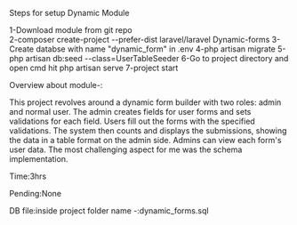
Steps for setup Dynamic Module

1-Download module from git repo  
2-composer create-project --prefer-dist laravel/laravel Dynamic-forms
3-Create databse with name "dynamic_form" in .env 
4-php artisan migrate
5-php artisan db:seed --class=UserTableSeeder
6-Go to project directory and open cmd hit php artisan serve
7-project start


Overview about module-:

This project revolves around a dynamic form builder with two roles: admin and normal user. The admin creates fields for user forms and sets validations for each field. Users fill out the forms with the specified validations. The system then counts and displays the submissions, showing the data in a table format on the admin side. Admins can view each form's user data. The most challenging aspect for me was the schema implementation.


Time:3hrs

Pending:None

DB file:inside project folder name -:dynamic_forms.sql
